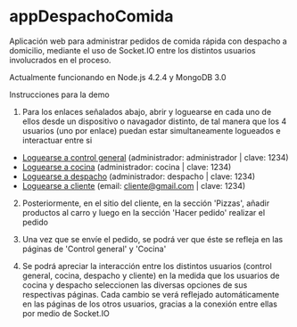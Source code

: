 # appDespachoComida
Aplicación web para administrar pedidos de comida rápida con despacho a domicilio, mediante el uso de Socket.IO entre los distintos usuarios involucrados en el proceso.

Actualmente funcionando en Node.js 4.2.4 y MongoDB 3.0

Instrucciones para la demo

1. Para los enlaces señalados abajo, abrir y loguearse en cada uno de ellos desde un dispositivo o navagador distinto, de tal manera que los 4 usuarios (uno por enlace) puedan estar simultaneamente logueados e interactuar entre si

- <a href="http://appjemeyerlop.us-3.evennode.com/administradoresLoginForm">Loguearse a control general</a> (administrador: administrador | clave: 1234)
- <a href="http://appjemeyerlop.us-3.evennode.com/administradoresLoginForm">Loguearse a cocina</a> (administrador: cocina | clave: 1234)
- <a href="http://appjemeyerlop.us-3.evennode.com/administradoresLoginForm">Loguearse a despacho</a> (administrador: despacho | clave: 1234)
- <a href="http://appjemeyerlop.us-3.evennode.com/usuariosLoginForm">Loguearse a cliente</a> (email: cliente@gmail.com | clave: 1234)

2. Posteriormente, en el sitio del cliente, en la sección 'Pizzas', añadir productos al carro y luego en la sección 'Hacer pedido' realizar el pedido

3. Una vez que se envíe el pedido, se podrá ver que éste se refleja en las páginas de 'Control general' y 'Cocina'

4. Se podrá apreciar la interacción entre los distintos usuarios (control general, cocina, despacho y cliente) en la medida que los usuarios de cocina y despacho seleccionen las diversas opciones de sus respectivas páginas. Cada cambio se verá reflejado automáticamente en las páginas de los otros usuarios, gracias a la conexión entre ellas por medio de Socket.IO
